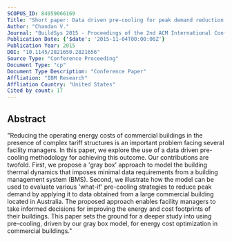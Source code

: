 ```yaml
---
SCOPUS_ID: 84959066169
Title: "Short paper: Data driven pre-cooling for peak demand reduction in commercial buildings"
Author: "Chandan V."
Journal: "BuildSys 2015 - Proceedings of the 2nd ACM International Conference on Embedded Systems for Energy-Efficient Built"
Publication Date: {'$date': '2015-11-04T00:00:00Z'}
Publication Year: 2015
DOI: "10.1145/2821650.2821656"
Source Type: "Conference Proceeding"
Document Type: "cp"
Document Type Description: "Conference Paper"
Affliation: "IBM Research"
Affliation Country: "United States"
Cited by count: 17
---
```


## Abstract
"Reducing the operating energy costs of commercial buildings in the presence of complex tariff structures is an important problem facing several facility managers. In this paper, we explore the use of a data driven pre-cooling methodology for achieving this outcome. Our contributions are twofold. First, we propose a 'gray box' approach to model the building thermal dynamics that imposes minimal data requirements from a building management system (BMS). Second, we illustrate how the model can be used to evaluate various 'what-if' pre-cooling strategies to reduce peak demand by applying it to data obtained from a large commercial building located in Australia. The proposed approach enables facility managers to take informed decisions for improving the energy and cost footprints of their buildings. This paper sets the ground for a deeper study into using pre-cooling, driven by our gray box model, for energy cost optimization in commercial buildings."
